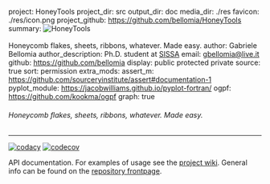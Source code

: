 project: HoneyTools
project_dir: src
output_dir: doc
media_dir: ./res
favicon: ./res/icon.png
project_github: https://github.com/bellomia/HoneyTools
summary: ![HoneyTools](|media|/logo.svg)<br/><br/>
         Honeycomb flakes, sheets, ribbons, whatever. Made easy.
author: Gabriele Bellomia
author_description: Ph.D. student at [SISSA](https://cm.sissa.it)
email: gbellomia@live.it
github: https://github.com/bellomia
display: public
         protected
         private
source: true
sort: permission
extra_mods: 
            assert_m: https://github.com/sourceryinstitute/assert#documentation-1
            pyplot_module: https://jacobwilliams.github.io/pyplot-fortran/
            ogpf: https://github.com/kookma/ogpf
graph: true

###### Honeycomb flakes, sheets, ribbons, whatever. Made easy.
-------
[![codacy](https://img.shields.io/codacy/grade/6cad511300d34773b5991a16933d7a7f?logo=codacy&style=flat-square)](https://www.codacy.com/gh/bellomia/HoneyTools/dashboard?utm_source=github.com&amp;utm_medium=referral&amp;utm_content=bellomia/HoneyTools&amp;utm_campaign=Badge_Grade)
[![codecov](https://img.shields.io/codecov/c/github/bellomia/honeytools?label=coverage&logo=codecov&style=flat-square)](https://codecov.io/gh/bellomia/honeytools)

API documentation. For examples of usage see the [project wiki](https://github.com/bellomia/HoneyTools/wiki). General info can be found on the [repository frontpage](https://github.com/bellomia/HoneyTools).